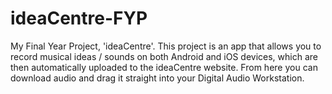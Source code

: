 # ideaCentre-FYP
My Final Year Project, 'ideaCentre'. This project is an app that allows you to record musical ideas / sounds on both Android and iOS devices, which are then automatically uploaded to the ideaCentre website. From here you can download audio and drag it straight into your Digital Audio Workstation.
